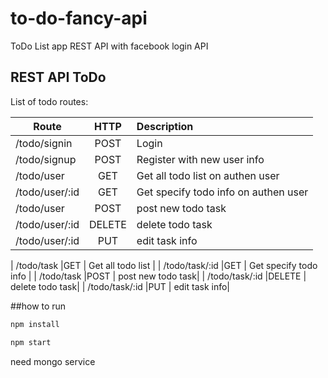 # to-do-fancy-api

ToDo List app REST API
with facebook login API

## REST API ToDo

List of todo routes:

| Route              | HTTP          | Description      |
| -------------      |:-------------:| :----------------|
| /todo/signin       |POST           | Login   |
| /todo/signup       |POST           | Register with new user info   |
| /todo/user        |GET            | Get all todo list on authen user|
| /todo/user/:id    |GET            | Get specify todo info on authen user|
| /todo/user        |POST           | post new todo task|
| /todo/user/:id    |DELETE         | delete todo task|
| /todo/user/:id    |PUT            | edit task info|


| /todo/task        |GET            | Get all todo list    |
| /todo/task/:id    |GET            | Get specify todo info     |
| /todo/task        |POST           | post new todo task|
| /todo/task/:id    |DELETE         | delete todo task|
| /todo/task/:id    |PUT            | edit task info|


##how to run

```bash
npm install

npm start
```

need mongo service
